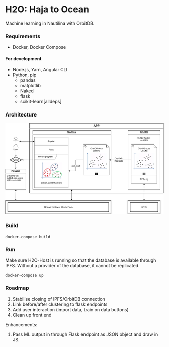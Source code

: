 # H2O: Haja to Ocean

Machine learning in Nautilina with OrbitDB.

### Requirements

- Docker, Docker Compose

#### For development

- Node.js, Yarn, Angular CLI
- Python, pip
  - pandas
  - matplotlib
  - Naked
  - flask
  - scikit-learn[alldeps]


### Architecture

![Architecture Diagram](/doc/OceanHaja.png)


### Build

```
docker-compose build
```


### Run

Make sure H2O-Host is running so that the database is available through IPFS. Without a provider of the database, it cannot be replicated.

```
docker-compose up
```

### Roadmap

1. Stabilise closing of IPFS/OrbitDB connection
2. Link before/after clustering to flask endpoints
3. Add user interaction (import data, train on data buttons)
4. Clean up front end

Enhancements:
1. Pass ML output in through Flask endpoint as JSON object and draw in JS.
